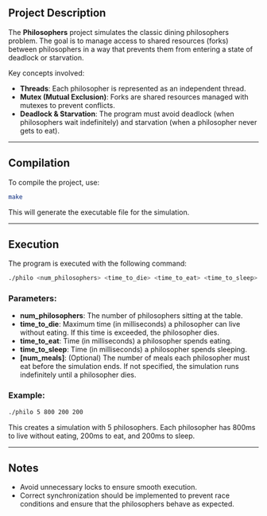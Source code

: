 
## Project Description

The **Philosophers** project simulates the classic dining philosophers problem. The goal is to manage access to shared resources (forks) between philosophers in a way that prevents them from entering a state of deadlock or starvation.

Key concepts involved:
- **Threads**: Each philosopher is represented as an independent thread.
- **Mutex (Mutual Exclusion)**: Forks are shared resources managed with mutexes to prevent conflicts.
- **Deadlock & Starvation**: The program must avoid deadlock (when philosophers wait indefinitely) and starvation (when a philosopher never gets to eat).

---

## Compilation
To compile the project, use:
```bash
make
```

This will generate the executable file for the simulation.

---

## Execution
The program is executed with the following command:
```bash
./philo <num_philosophers> <time_to_die> <time_to_eat> <time_to_sleep> [num_meals]
```

### Parameters:
- **num_philosophers**: The number of philosophers sitting at the table.
- **time_to_die**: Maximum time (in milliseconds) a philosopher can live without eating. If this time is exceeded, the philosopher dies.
- **time_to_eat**: Time (in milliseconds) a philosopher spends eating.
- **time_to_sleep**: Time (in milliseconds) a philosopher spends sleeping.
- **[num_meals]**: (Optional) The number of meals each philosopher must eat before the simulation ends. If not specified, the simulation runs indefinitely until a philosopher dies.

### Example:
```bash
./philo 5 800 200 200
```
This creates a simulation with 5 philosophers. Each philosopher has 800ms to live without eating, 200ms to eat, and 200ms to sleep.

---

## Notes
- Avoid unnecessary locks to ensure smooth execution.
- Correct synchronization should be implemented to prevent race conditions and ensure that the philosophers behave as expected.


